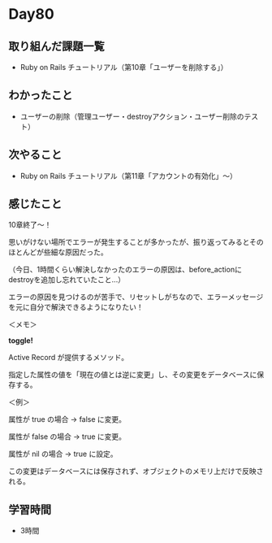 # Day80
## 取り組んだ課題一覧
- Ruby on Rails チュートリアル（第10章「ユーザーを削除する」）
## わかったこと
- ユーザーの削除（管理ユーザー・destroyアクション・ユーザー削除のテスト）
## 次やること
- Ruby on Rails チュートリアル（第11章「アカウントの有効化」〜）
## 感じたこと
10章終了〜！
 
思いがけない場所でエラーが発生することが多かったが、振り返ってみるとそのほとんどが些細な原因だった。
 
（今日、1時間くらい解決しなかったのエラーの原因は、before_actionにdestroyを追加し忘れていたこと...）
 
エラーの原因を見つけるのが苦手で、リセットしがちなので、エラーメッセージを元に自分で解決できるようになりたい！
 
＜メモ＞
 
**toggle!**
 
Active Record が提供するメソッド。
 
指定した属性の値を「現在の値とは逆に変更」し、その変更をデータベースに保存する。
 
＜例＞
 
属性が true の場合 → false に変更。
 
属性が false の場合 → true に変更。
 
属性が nil の場合 → true に設定。
 
この変更はデータベースには保存されず、オブジェクトのメモリ上だけで反映される。
## 学習時間
- 3時間
